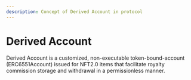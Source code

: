 ```yaml
---
description: Concept of Derived Account in protocol
---
```


# Derived Account

Derived Account is a customized, non-executable token-bound-account (ERC6551Account) issued for NFT2.0 items that facilitate royalty commission storage and withdrawal in a permissionless manner.
